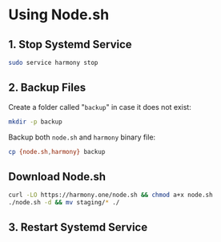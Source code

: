 # Using Node.sh

## 1. Stop Systemd Service

```bash
sudo service harmony stop
```

## 2. Backup Files

Create a folder called "`backup`" in case it does not exist:

```bash
mkdir -p backup
```

Backup both `node.sh` and `harmony` binary file:

```bash
cp {node.sh,harmony} backup
```

## Download Node.sh

```bash
curl -LO https://harmony.one/node.sh && chmod a+x node.sh
./node.sh -d && mv staging/* ./
```

## 3. Restart Systemd Service

